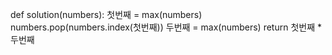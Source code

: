 def solution(numbers):
    첫번째 = max(numbers)
    numbers.pop(numbers.index(첫번째))
    두번째 = max(numbers)
    return 첫번째 * 두번째